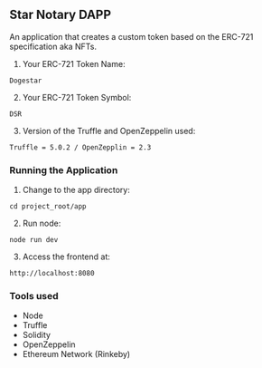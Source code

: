 ## Star Notary DAPP

An application that creates a custom token based on the ERC-721 specification aka NFTs.

1) Your ERC-721 Token Name: 
```
Dogestar
```

2) Your ERC-721 Token Symbol: 
```
DSR
```

3) Version of the Truffle and OpenZeppelin used:
```
Truffle = 5.0.2 / OpenZepplin = 2.3
```

### Running the Application
1) Change to the app directory:
```
cd project_root/app
```
2) Run node:
```
node run dev
```
3) Access the frontend at:
```
http://localhost:8080
```

### Tools used

- Node
- Truffle
- Solidity
- OpenZeppelin
- Ethereum Network (Rinkeby)
